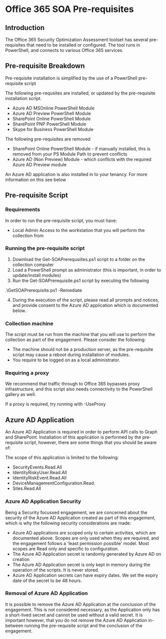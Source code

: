# Office 365 SOA Pre-requisites

## Introduction

The Office 365 Security Optimization Assessment toolset has several pre-requisites that need to be installed or configured. The tool runs in PowerShell, and connects to various Office 365 services.

## Pre-requisite Breakdown

Pre-requisite installation is simplified by the use of a PowerShell pre-requisite script

The following pre-requsites are installed, or updated by the pre-requisite installation script.
* Azure AD MSOnline PowerShell Module
* Azure AD Preview PowerShell Module
* SharePoint Online PowerShell Module
* SharePoint PNP PowerShell Module
* Skype for Business PowerShell Module

The following pre-requisites are removed
* SharePoint Online PowerShell Module - if manually installed, this is removed from your PS Module Path to prevent conflicts
* Azure AD (Non Preview) Module - which conflicts with the required Azure AD Preview module

An Azure AD application is also installed in to your tenancy. For more information on this see below

## Pre-requisite Script

### Requirements

In order to run the pre-requisite script, you must have:
* Local Admin Access to the workstation that you will perform the collection from

### Running the pre-requisite script

1. Download the Get-SOAPrerequsiites.ps1 script to a folder on the collection computer
2. Load a PowerShell prompt as administrator (this is important, in order to update/install modules)
3. Run the Get-SOAPrerequisite.ps1 script by executing the following

.\GetSOAPrerequisite.ps1 -Remediate

4. During the execution of the script, please read all prompts and notices, and provide consent to the Azure AD application which is documented below.

### Collection machine

The script must be run from the machine that you will use to perform the collection as part of the engagement. Please consider the following:
* The machine should not be a production server, as the pre-requisite script may cause a reboot during installation of modules.
* You require to be logged on as a local administrator.

### Requiring a proxy

We recommend that traffic through to Office 365 bypasses proxy infrastructure, and this script also needs connectivity to the PowerShell gallery as well.

If a proxy is required, try running with -UseProxy

## Azure AD Application

An Azure AD Application is required in order to perform API calls to Graph and SharePoint. Installation of this application is performed by the pre-requisite script, however, there are some things that you should be aware of:

The scope of this application is limited to the following:
* SecurityEvents.Read.All
* IdentityRiskyUser.Read.All
* IdentityRiskEvent.Read.All
* DeviceManagementConfiguration.Read.
* Sites.Read.All

### Azure AD Application Security

Being a Security focussed engagement, we are concerned about the security of the Azure AD Application created as part of this engagement, which is why the following security considerations are made:
* Azure AD applications are scoped only to certain activities, which are documented above. Scopes are only used when they are required, and the engagement follows a 'least permission possible' model. Most scopes are Read only and specific to configuration.
* The Azure AD Application secret is randomly generated by Azure AD on creation
* The Azure AD Application secret is only kept in memory during the operation of the scripts. It is never stored.
* Azure AD Application secrets can have expiry dates. We set the expiry date of the secret to be 48 hours.

### Removal of Azure AD Application

It is possible to remove the Azure AD Application at the conclusion of the engagement. This is not considered necessary, as the Application only has a short-lived secret and cannot be used without a valid secret. It is important however, that you do not remove the Azure AD Application in-between running the pre-requisite script and the conclusion of the engagement. 
